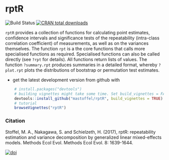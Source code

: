 <!-- README.md is generated from README.Rmd. Please edit that file -->
rptR
====

![Build Status](https://travis-ci.org/mastoffel/rptR.svg?branch=master) [![CRAN total downloads](http://cranlogs.r-pkg.org/badges/grand-total/rptR?color=blue)](https://cran.r-project.org/package=rptR)

`rptR` provides a collection of functions for calculating point estimates, confidence intervals and significance tests of the repeatability (intra-class correlation coefficient) of measurements, as well as on the variances themselves. The function `rpt` is a the core functions that calls more specialised functions as required. Specialised functions can also be called directly (see `?rpt` for details). All functions return lists of values. The function `?summary.rpt` produces summaries in a detailed format, whereby `?plot.rpt` plots the distributions of bootstrap or permutation test estimates.

-   get the latest development version from github with

``` r
    # install.packages("devtools")
    # building vignettes might take some time. Set build_vignettes = FALSE for a quick download.
    devtools::install_github("mastoffel/rptR", build_vignettes = TRUE)
    # tutorial
    browseVignettes("rptR")
```

### Citation

Stoffel, M. A., Nakagawa, S. and Schielzeth, H. (2017), rptR: repeatability estimation and variance decomposition by generalized linear mixed-effects models. Methods Ecol Evol. Methods Ecol Evol. 8: 1639-1644.

[![doi](https://img.shields.io/badge/doi-10.1111/2041--210X.12797-green.svg?style=flat)](http://dx.doi.org/10.1111/2041-210X.12797)
